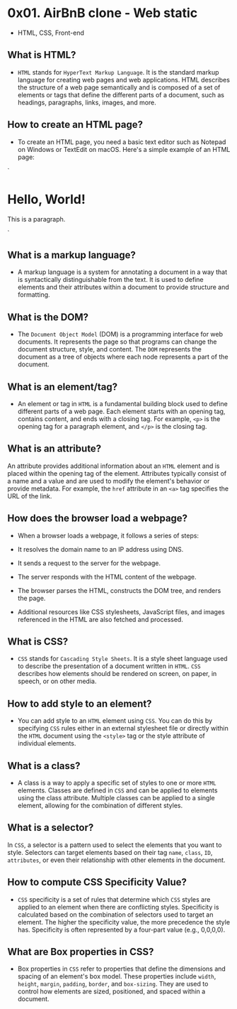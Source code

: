 # 0x01. AirBnB clone - Web static
- HTML, CSS, Front-end

## What is HTML?
- `HTML` stands for `HyperText Markup Language`. It is the standard markup language for creating web pages and web applications. HTML describes the structure of a web page semantically and is composed of a set of elements or tags that define the different parts of a document, such as headings, paragraphs, links, images, and more.

## How to create an HTML page?
- To create an HTML page, you need a basic text editor such as Notepad on Windows or TextEdit on macOS. Here's a simple example of an HTML page:

`<!DOCTYPE html>
<html>
<head>
    <title>My First HTML Page</title>
</head>
<body>
    <h1>Hello, World!</h1>
    <p>This is a paragraph.</p>
</body>
</html>`

## What is a markup language?
- A markup language is a system for annotating a document in a way that is syntactically distinguishable from the text. It is used to define elements and their attributes within a document to provide structure and formatting.

## What is the DOM?
- The `Document Object Model` (DOM) is a programming interface for web documents. It represents the page so that programs can change the document structure, style, and content. The `DOM` represents the document as a tree of objects where each node represents a part of the document.

## What is an element/tag?
- An element or tag in `HTML` is a fundamental building block used to define different parts of a web page. Each element starts with an opening tag, contains content, and ends with a closing tag. For example, `<p>` is the opening tag for a paragraph element, and `</p>` is the closing tag.

## What is an attribute?
An attribute provides additional information about an `HTML` element and is placed within the opening tag of the element. Attributes typically consist of a name and a value and are used to modify the element's behavior or provide metadata. For example, the `href` attribute in an `<a>` tag specifies the URL of the link.

## How does the browser load a webpage?
- When a browser loads a webpage, it follows a series of steps:

- It resolves the domain name to an IP address using DNS.
- It sends a request to the server for the webpage.
- The server responds with the HTML content of the webpage.
- The browser parses the HTML, constructs the DOM tree, and renders the page.
- Additional resources like CSS stylesheets, JavaScript files, and images referenced in the HTML are also fetched and processed.

## What is CSS?
- `CSS` stands for `Cascading Style Sheets`. It is a style sheet language used to describe the presentation of a document written in `HTML`. `CSS` describes how elements should be rendered on screen, on paper, in speech, or on other media.

## How to add style to an element?
- You can add style to an `HTML` element using `CSS`. You can do this by specifying `CSS` rules either in an external stylesheet file or directly within the `HTML` document using the `<style>` tag or the style attribute of individual elements.

## What is a class?
- A class is a way to apply a specific set of styles to one or more `HTML` elements. Classes are defined in `CSS` and can be applied to elements using the class attribute. Multiple classes can be applied to a single element, allowing for the combination of different styles.

## What is a selector?
In `CSS`, a selector is a pattern used to select the elements that you want to style. Selectors can target elements based on their tag `name`, `class`, `ID`, `attributes`, or even their relationship with other elements in the document.

## How to compute CSS Specificity Value?
- `CSS` specificity is a set of rules that determine which `CSS` styles are applied to an element when there are conflicting styles. Specificity is calculated based on the combination of selectors used to target an element. The higher the specificity value, the more precedence the style has. Specificity is often represented by a four-part value (e.g., 0,0,0,0).

## What are Box properties in CSS?
- Box properties in `CSS` refer to properties that define the dimensions and spacing of an element's box model. These properties include `width`, `height`, `margin`, `padding`, `border`, and `box-sizing`. They are used to control how elements are sized, positioned, and spaced within a document.
